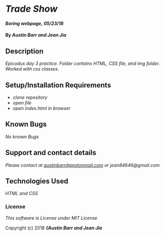# _Trade Show_

#### _Boring webpage, 05/23/18_

#### By _**Austin Barr and Jean Jia**_

## Description

_Epicodus day 3 practice. Folder contains HTML, CSS file, and img folder. Worked with css classes._

## Setup/Installation Requirements

* _clone repository_
* _open file_
* _open index.html in browser_

## Known Bugs

_No known Bugs_

## Support and contact details

_Please contact at austinbarr@protonmail.com or jean84646@gmail.com_

## Technologies Used

_HTML and CSS_

### License

*This software is License under MIT License*

Copyright (c) 2018 **_{Austin Barr and Jean Jia_**
